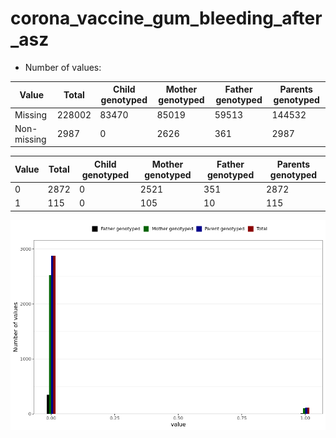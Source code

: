# corona_vaccine_gum_bleeding_after_asz
- Number of values:

| Value | Total | Child genotyped | Mother genotyped | Father genotyped | Parents genotyped |
| ----- | ----- | --------------- | ---------------- | ---------------- |---------------- |
| Missing | 228002 | 83470 | 85019 | 59513 | 144532 |
| Non-missing | 2987 | 0 | 2626 | 361 | 2987 |

| Value | Total | Child genotyped | Mother genotyped | Father genotyped | Parents genotyped |
| ----- | ----- | --------------- | ---------------- | ---------------- |---------------- |
| 0 | 2872 | 0 | 2521 | 351 | 2872 |
| 1 | 115 | 0 | 105 | 10 | 115 |



![](corona_vaccine_gum_bleeding_after_asz_n.png)



